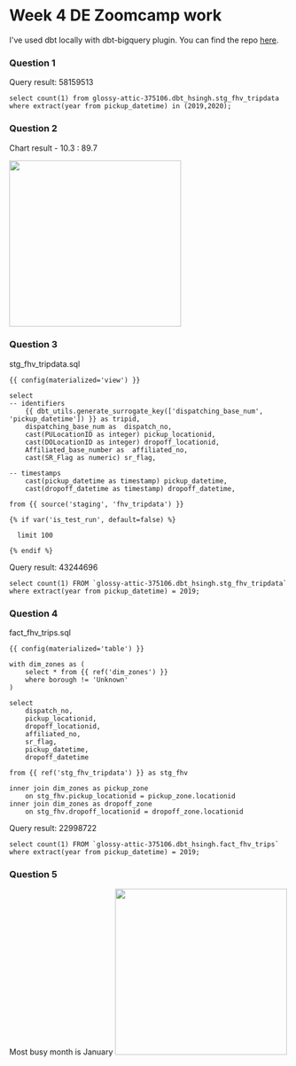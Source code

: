 # Week 4 DE Zoomcamp work

I've used dbt locally with dbt-bigquery plugin.
You can find the repo [here](https://github.com/inharsh/dbt-fhv-trips).

### Question 1

Query result: 58159513
```
select count(1) from glossy-attic-375106.dbt_hsingh.stg_fhv_tripdata
where extract(year from pickup_datetime) in (2019,2020);
```

### Question 2

Chart result - 10.3 : 89.7

<img src="https://github.com/inharsh/dezoomcamp-work/blob/main/week_4/images/que2.png" width="310" height="300">

### Question 3

stg_fhv_tripdata.sql

```
{{ config(materialized='view') }}

select
-- identifiers
    {{ dbt_utils.generate_surrogate_key(['dispatching_base_num', 'pickup_datetime']) }} as tripid,
    dispatching_base_num as  dispatch_no,
    cast(PULocationID as integer) pickup_locationid,
    cast(DOLocationID as integer) dropoff_locationid,
    Affiliated_base_number as  affiliated_no,
    cast(SR_Flag as numeric) sr_flag,

-- timestamps
    cast(pickup_datetime as timestamp) pickup_datetime,
    cast(dropoff_datetime as timestamp) dropoff_datetime,

from {{ source('staging', 'fhv_tripdata') }}

{% if var('is_test_run', default=false) %}

  limit 100

{% endif %}
```

Query result: 43244696
```
select count(1) FROM `glossy-attic-375106.dbt_hsingh.stg_fhv_tripdata` 
where extract(year from pickup_datetime) = 2019;
```

### Question 4

fact_fhv_trips.sql
```
{{ config(materialized='table') }}

with dim_zones as (
    select * from {{ ref('dim_zones') }}
    where borough != 'Unknown'
)

select
    dispatch_no,
    pickup_locationid,
    dropoff_locationid,
    affiliated_no,
    sr_flag,
    pickup_datetime,
    dropoff_datetime

from {{ ref('stg_fhv_tripdata') }} as stg_fhv

inner join dim_zones as pickup_zone
    on stg_fhv.pickup_locationid = pickup_zone.locationid
inner join dim_zones as dropoff_zone
    on stg_fhv.dropoff_locationid = dropoff_zone.locationid
```

Query result: 22998722
```
select count(1) FROM `glossy-attic-375106.dbt_hsingh.fact_fhv_trips` 
where extract(year from pickup_datetime) = 2019;
```

### Question 5
Most busy month is January
<img src="https://github.com/inharsh/dezoomcamp-work/blob/main/week_4/images/que5.png" width="310" height="300">
